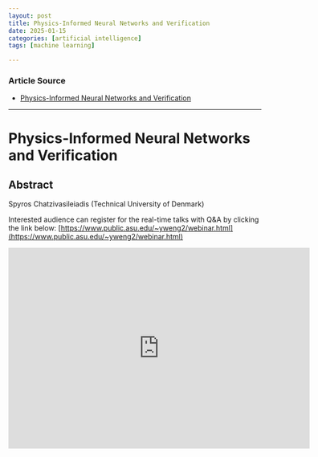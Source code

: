 ```yaml
---
layout: post
title: Physics-Informed Neural Networks and Verification
date: 2025-01-15
categories: [artificial intelligence]
tags: [machine learning]

---
```


### Article Source


* [Physics-Informed Neural Networks and Verification](https://www.youtube.com/watch?v=i9SUlq40sNk)

---


# Physics-Informed Neural Networks and Verification

## Abstract

Spyros Chatzivasileiadis (Technical University of Denmark)


Interested audience can register for the real-time talks with Q&A by clicking the link below: [https://www.public.asu.edu/~yweng2/webinar.html](https://www.public.asu.edu/~yweng2/webinar.html)


<iframe width="600" height="400" src="https://www.youtube.com/embed/i9SUlq40sNk?si=Mn1qSvVcC7ufAixW" title="YouTube video player" frameborder="0" allow="accelerometer; autoplay; clipboard-write; encrypted-media; gyroscope; picture-in-picture; web-share" referrerpolicy="strict-origin-when-cross-origin" allowfullscreen></iframe>